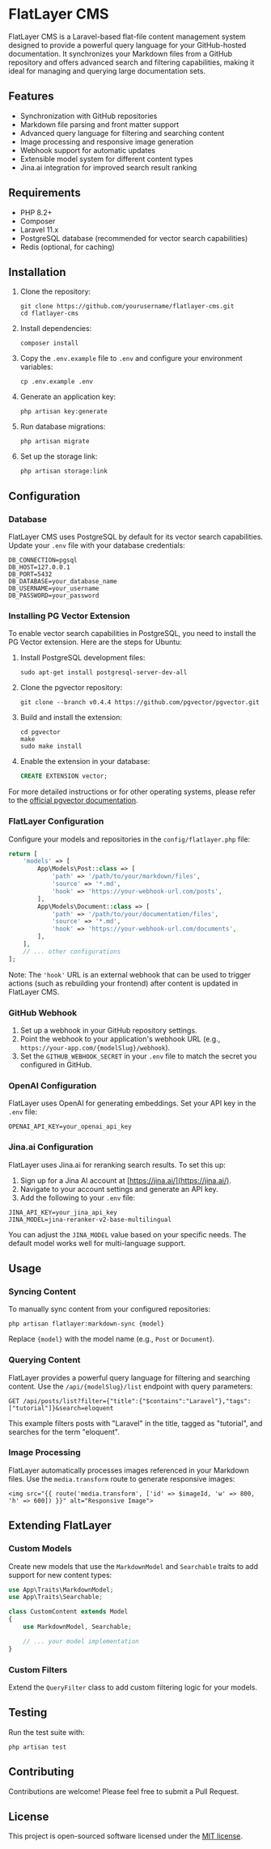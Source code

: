 # FlatLayer CMS

FlatLayer CMS is a Laravel-based flat-file content management system designed to provide a powerful query language for your GitHub-hosted documentation. It synchronizes your Markdown files from a GitHub repository and offers advanced search and filtering capabilities, making it ideal for managing and querying large documentation sets.

## Features

- Synchronization with GitHub repositories
- Markdown file parsing and front matter support
- Advanced query language for filtering and searching content
- Image processing and responsive image generation
- Webhook support for automatic updates
- Extensible model system for different content types
- Jina.ai integration for improved search result ranking

## Requirements

- PHP 8.2+
- Composer
- Laravel 11.x
- PostgreSQL database (recommended for vector search capabilities)
- Redis (optional, for caching)

## Installation

1. Clone the repository:
   ```
   git clone https://github.com/yourusername/flatlayer-cms.git
   cd flatlayer-cms
   ```

2. Install dependencies:
   ```
   composer install
   ```

3. Copy the `.env.example` file to `.env` and configure your environment variables:
   ```
   cp .env.example .env
   ```

4. Generate an application key:
   ```
   php artisan key:generate
   ```

5. Run database migrations:
   ```
   php artisan migrate
   ```

6. Set up the storage link:
   ```
   php artisan storage:link
   ```

## Configuration

### Database

FlatLayer CMS uses PostgreSQL by default for its vector search capabilities. Update your `.env` file with your database credentials:

```
DB_CONNECTION=pgsql
DB_HOST=127.0.0.1
DB_PORT=5432
DB_DATABASE=your_database_name
DB_USERNAME=your_username
DB_PASSWORD=your_password
```

### Installing PG Vector Extension

To enable vector search capabilities in PostgreSQL, you need to install the PG Vector extension. Here are the steps for Ubuntu:

1. Install PostgreSQL development files:
   ```
   sudo apt-get install postgresql-server-dev-all
   ```

2. Clone the pgvector repository:
   ```
   git clone --branch v0.4.4 https://github.com/pgvector/pgvector.git
   ```

3. Build and install the extension:
   ```
   cd pgvector
   make
   sudo make install
   ```

4. Enable the extension in your database:
   ```sql
   CREATE EXTENSION vector;
   ```

For more detailed instructions or for other operating systems, please refer to the [official pgvector documentation](https://github.com/pgvector/pgvector).

### FlatLayer Configuration

Configure your models and repositories in the `config/flatlayer.php` file:

```php
return [
    'models' => [
        App\Models\Post::class => [
            'path' => '/path/to/your/markdown/files',
            'source' => '*.md',
            'hook' => 'https://your-webhook-url.com/posts',
        ],
        App\Models\Document::class => [
            'path' => '/path/to/your/documentation/files',
            'source' => '*.md',
            'hook' => 'https://your-webhook-url.com/documents',
        ],
    ],
    // ... other configurations
];
```

Note: The `'hook'` URL is an external webhook that can be used to trigger actions (such as rebuilding your frontend) after content is updated in FlatLayer CMS.

### GitHub Webhook

1. Set up a webhook in your GitHub repository settings.
2. Point the webhook to your application's webhook URL (e.g., `https://your-app.com/{modelSlug}/webhook`).
3. Set the `GITHUB_WEBHOOK_SECRET` in your `.env` file to match the secret you configured in GitHub.

### OpenAI Configuration

FlatLayer uses OpenAI for generating embeddings. Set your API key in the `.env` file:

```
OPENAI_API_KEY=your_openai_api_key
```

### Jina.ai Configuration

FlatLayer uses Jina.ai for reranking search results. To set this up:

1. Sign up for a Jina AI account at [https://jina.ai/](https://jina.ai/).
2. Navigate to your account settings and generate an API key.
3. Add the following to your `.env` file:

```
JINA_API_KEY=your_jina_api_key
JINA_MODEL=jina-reranker-v2-base-multilingual
```

You can adjust the `JINA_MODEL` value based on your specific needs. The default model works well for multi-language support.

## Usage

### Syncing Content

To manually sync content from your configured repositories:

```
php artisan flatlayer:markdown-sync {model}
```

Replace `{model}` with the model name (e.g., `Post` or `Document`).

### Querying Content

FlatLayer provides a powerful query language for filtering and searching content. Use the `/api/{modelSlug}/list` endpoint with query parameters:

```
GET /api/posts/list?filter={"title":{"$contains":"Laravel"},"tags":["tutorial"]}&search=eloquent
```

This example filters posts with "Laravel" in the title, tagged as "tutorial", and searches for the term "eloquent".

### Image Processing

FlatLayer automatically processes images referenced in your Markdown files. Use the `media.transform` route to generate responsive images:

```
<img src="{{ route('media.transform', ['id' => $imageId, 'w' => 800, 'h' => 600]) }}" alt="Responsive Image">
```

## Extending FlatLayer

### Custom Models

Create new models that use the `MarkdownModel` and `Searchable` traits to add support for new content types:

```php
use App\Traits\MarkdownModel;
use App\Traits\Searchable;

class CustomContent extends Model
{
    use MarkdownModel, Searchable;

    // ... your model implementation
}
```

### Custom Filters

Extend the `QueryFilter` class to add custom filtering logic for your models.

## Testing

Run the test suite with:

```
php artisan test
```

## Contributing

Contributions are welcome! Please feel free to submit a Pull Request.

## License

This project is open-sourced software licensed under the [MIT license](https://opensource.org/licenses/MIT).
